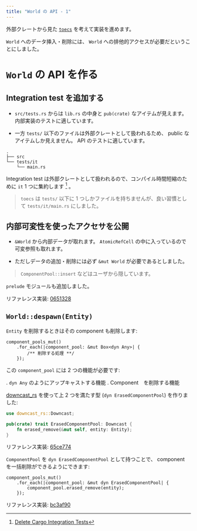 ```yaml
---
title: "World の API - 1"
---
```


外部クレートから見た [`toecs`] を考えて実装を進めます。

[`toecs`]: https://github.com/toyboot4e/toecs

`World` へのデータ挿入・削除には、 `World` への排他的アクセスが必要だということにしました。

# `World` の API を作る

## Integration test を追加する

* `src/tests.rs` からは `lib.rs` の中身と `pub(crate)` なアイテムが見えます。
  内部実装のテストに適しています。

* 一方 `tests/` 以下のファイルは外部クレートとして扱われるため、 public なアイテムしか見えません。
  API のテストに適しています。

```
.
├── src
└── tests/it
    └── main.rs
```

Integration test は外部クレートとして扱われるので、コンパイル時間短縮のために `it` 1 つに集約します [^1] 。

> `toecs` は `tests/` 以下に 1  つしかファイルを持ちませんが、良い習慣として `tests/it/main.rs` にしました。

## 内部可変性を使ったアクセサを公開

* `&World` から内部データが取れます。
  `AtomicRefCell` の中に入っているので可変参照も取れます。

* ただしデータの追加・削除には必ず `&mut World` が必要であるとしました。

> `ComponentPool::insert` などはユーザから隠しています。

`prelude` モジュールも追加しました。

リファレンス実装: [0651328](https://github.com/toyboot4e/toecs/commit/06513283310260fdc9decbd97ae25f1896488a62)

## `World::despawn(Entity)`

`Entity` を削除するときはその component も削除します:

```rust:lib.rs(疑似コード)
component_pools_mut()
    .for_each(|component_pool: &mut Box<dyn Any>| {
        /** 削除する処理 **/
    });
```

この `component_pool` には 2 つの機能が必要です:

. `dyn Any` のようにアップキャストする機能
. Component　を削除する機能

[downcast_rs] を使って上 2 つを満たす型 (`dyn ErasedComponentPool`) を作りました:

[downcast_rs]: https://github.com/marcianx/downcast-rs

```rust:comp.rs
use downcast_rs::Downcast;

pub(crate) trait ErasedComponentPool: Downcast {
    fn erased_remove(&mut self, entity: Entity);
}
```

リファレンス実装: [65ce774](https://github.com/toyboot4e/toecs/commit/65ce7747b87aba3f6f401ffce948c611d6ed3add)

`ComponentPool` を `dyn ErasedComponentPool` として持つことで、 component を一括削除ができるようにできます:

```rust:lib.rs(疑似コード)
component_pools_mut()
    .for_each(|component_pool: &mut dyn ErasedComponentPool| {
        component_pool.erased_remove(entity);
    });
```

リファレンス実装: [bc3af90](https://github.com/toyboot4e/toecs/commit/bc3af90e634c67c80336c5aff42d63e75d59bbf6)

[^1]: [Delete Cargo Integration Tests](https://matklad.github.io/2021/02/27/delete-cargo-integration-tests.html)
[^2]: うかつにデータを借りるとパニックします。一方 Bevy の [`World`] は `&mut self` を取る安全なメソッドを提供します。内部可変を使ったメソッドは [WorldCell][wc] を経由してアクセスするようになっています。

[`World`]: https://docs.rs/bevy/latest/bevy/ecs/world/struct.World.html
[wc]: https://docs.rs/bevy/latest/bevy/ecs/world/struct.WorldCell.html

